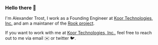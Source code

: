 ### Hello there 👋

I'm Alexander Trost, I work as a Founding Engineer at [Koor Technologies, Inc.](https://koor.tech/) and am a maintaner of the [Rook project](https://github.com/rook).

If you want to work with me at [Koor Technologies, Inc.](https://koor.tech/), feel free to reach out to me via email ✉️ or twitter 🐦.
